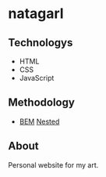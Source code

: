 # natagarl

## Technologys

- HTML
- CSS
- JavaScript

## Methodology

- [BEM](https://ru.bem.info/methodology/) [Nested](https://ru.bem.info/methodology/filestructure/#nested)

## About

Personal website for my art.
